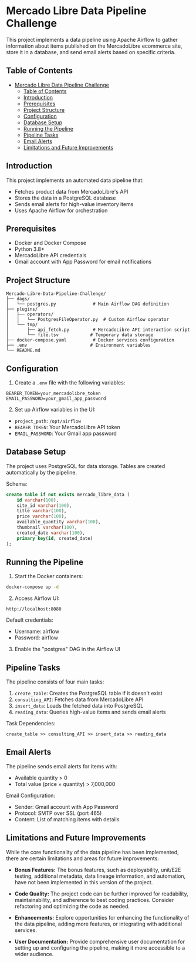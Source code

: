 # Mercado Libre Data Pipeline Challenge

This project implements a data pipeline using Apache Airflow to gather information about items published on the MercadoLibre ecommerce site, store it in a database, and send email alerts based on specific criteria.

## Table of Contents
- [Mercado Libre Data Pipeline Challenge](#mercado-libre-data-pipeline-challenge)
  - [Table of Contents](#table-of-contents)
  - [Introduction](#introduction)
  - [Prerequisites](#prerequisites)
  - [Project Structure](#project-structure)
  - [Configuration](#configuration)
  - [Database Setup](#database-setup)
  - [Running the Pipeline](#running-the-pipeline)
  - [Pipeline Tasks](#pipeline-tasks)
  - [Email Alerts](#email-alerts)
  - [Limitations and Future Improvements](#limitations-and-future-improvements)

## Introduction

This project implements an automated data pipeline that:
- Fetches product data from MercadoLibre's API
- Stores the data in a PostgreSQL database
- Sends email alerts for high-value inventory items
- Uses Apache Airflow for orchestration

## Prerequisites

- Docker and Docker Compose
- Python 3.8+
- MercadoLibre API credentials
- Gmail account with App Password for email notifications

## Project Structure

```
Mercado-Libre-Data-Pipeline-Challenge/
├── dags/
│   └── postgres.py              # Main Airflow DAG definition
├── plugins/
│   ├── operators/
│   │   └── PostgresFileOperator.py  # Custom Airflow operator
│   └── tmp/
│       ├── api_fetch.py         # MercadoLibre API interaction script
│       └── file.tsv            # Temporary data storage
├── docker-compose.yaml          # Docker services configuration
├── .env                        # Environment variables
└── README.md
```

## Configuration

1. Create a `.env` file with the following variables:
```
BEARER_TOKEN=your_mercadolibre_token
EMAIL_PASSWORD=your_gmail_app_password
```

2. Set up Airflow variables in the UI:
- `project_path`: `/opt/airflow`
- `BEARER_TOKEN`: Your MercadoLibre API token
- `EMAIL_PASSWORD`: Your Gmail app password

## Database Setup

The project uses PostgreSQL for data storage. Tables are created automatically by the pipeline.

Schema:
```sql
create table if not exists mercado_libre_data (
    id varchar(100), 
    site_id varchar(100), 
    title varchar(100),
    price varchar(100),
    available_quantity varchar(100),
    thumbnail varchar(100),
    created_date varchar(100),
    primary key(id, created_date)
);
```

## Running the Pipeline

1. Start the Docker containers:
```bash
docker-compose up -d
```

2. Access Airflow UI:
```
http://localhost:8080
```
Default credentials:
- Username: airflow
- Password: airflow

3. Enable the "postgres" DAG in the Airflow UI

## Pipeline Tasks

The pipeline consists of four main tasks:

1. `create_table`: Creates the PostgreSQL table if it doesn't exist
2. `consulting_API`: Fetches data from MercadoLibre API
3. `insert_data`: Loads the fetched data into PostgreSQL
4. `reading_data`: Queries high-value items and sends email alerts

Task Dependencies:
```
create_table >> consulting_API >> insert_data >> reading_data
```

## Email Alerts

The pipeline sends email alerts for items with:
- Available quantity > 0
- Total value (price × quantity) > 7,000,000

Email Configuration:
- Sender: Gmail account with App Password
- Protocol: SMTP over SSL (port 465)
- Content: List of matching items with details

## Limitations and Future Improvements

While the core functionality of the data pipeline has been implemented, there are certain limitations and areas for future improvements:

- **Bonus Features:** The bonus features, such as deployability, unit/E2E testing, additional metadata, data lineage information, and automation, have not been implemented in this version of the project.

- **Code Quality:** The project code can be further improved for readability, maintainability, and adherence to best coding practices. Consider refactoring and optimizing the code as needed.

- **Enhancements:** Explore opportunities for enhancing the functionality of the data pipeline, adding more features, or integrating with additional services.

- **User Documentation:** Provide comprehensive user documentation for setting up and configuring the pipeline, making it more accessible to a wider audience.

